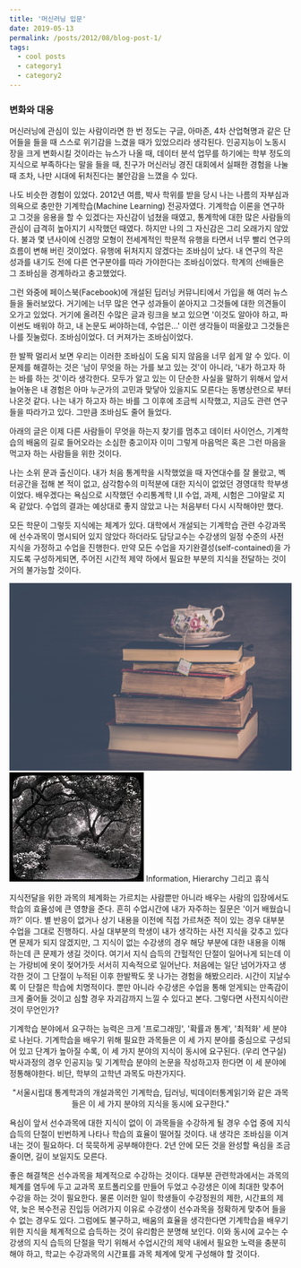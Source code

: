 ```yaml
---
title: '머신러닝 입문'
date: 2019-05-13
permalink: /posts/2012/08/blog-post-1/
tags:
  - cool posts
  - category1
  - category2
---
```


### 변화와 대응

머신러닝에 관심이 있는 사람이라면 한 번 정도는 구글, 아마존, 4차 산업혁명과 같은 단어들을 들을 때
스스로 위기감을 느겼을 때가 있었으리라 생각된다. 인공지능이 노동시장을 크게 변화시킬 것이라는 뉴스가 나올 때,
데이터 분석 업무를 하기에는 학부 정도의 지식으로 부족하다는 말을 들을 때,
친구가 머신러닝 경진 대회에서 실패한 경험을 나눌 때 조차, 나만 시대에 뒤처진다는 불안감을 느꼈을 수 있다.

나도 비슷한 경험이 있었다. 2012년 여름,  박사 학위를 받을 당시 나는 나름의 자부심과 의욕으로 충만한 기계학습(Machine Learning) 전공자였다.
기계학습 이론을 연구하고 그것을 응용을 할 수 있겠다는 자신감이 넘쳤을 때였고, 통계학에 대한 많은 사람들의 관심이 급격히 높아지기 시작했던 때였다.
하지만 나의 그 자신감은 그리 오래가지 않았다. 불과 몇 년사이에 신경망 모형이 전세계적인 학문적 유행을 타면서
너무 빨리 연구의 흐름이 변해 버린 것이었다. 유행에 뒤처지지 않겠다는 조바심이 났다. 내 연구의 작은 성과를 내기도 전에 다른 연구분야를 따라 가야한다는 조바심이었다. 학계의 선배들은 그 조바심을 경계하라고 충고했었다.

그런 와중에 페이스북(Facebook)에 개설된 딥러닝 커뮤니티에서 가입을 해 여러 뉴스들을 둘러보았다. 거기에는
너무 많은 연구 성과들이 쏟아지고 그것들에 대한 의견들이 오가고 있었다. 거기에 올려진 수많은 글과 링크을 보고 있으면
'이것도 알아야 하고, 파이썬도 배워야 하고, 내 논문도 써야하는데, 수업은...' 이런 생각들이 떠올랐고 그것들은 나를 짓눌렀다. 조바심이었다. 더 커져가는 조바심이었다.



한 발짝 멀리서 보면 우리는 이러한 조바심이 도움 되지 않음을 너무 쉽게 알 수 있다. 이 문제를 해결하는 것은 '남이 무엇을 하는 가를 보고 있는 것'이 아니라, '내가 하고자 하는 바를 하는 것'이라 생각한다.
모두가 알고 있는 이 단순한 사실을 말하기 위해서 앞서 늘어놓은 내 경험은 아마 누군가의 고민과 맞닿아 있을지도 모른다는 동병상련으로 부터 나온것 같다.
나는 내가 하고자 하는 바를 그 이후에 조금씩 시작했고, 지금도 관련 연구들을 따라가고 있다. 그만큼 조바심도 줄어 들었다.

아래의 글은 이제 다른 사람들이 무엇을 하는지 찾기를 멈추고 데이터 사이언스, 기계학습의 배움의 길로 들어오라는 소심한 충고이자  이미 그렇게 마음먹은 혹은 그런 마음을 먹고자 하는 사람들을 위한 것이다.

나는 소위 문과 출신이다. 내가 처음 통계학을 시작했었을 때  자연대수를 잘 몰랐고, 벡터공간을 접해 본 적이 없고, 삼각함수의 미적분에 대한 지식이 없었던 경영대학 학부생이었다. 배우겠다는 욕심으로 시작했던 수리통계학 I,II  수업, 과제, 시험은 그야말로 지옥 같았다. 수업의 결과는 예상대로 좋지 않았고
나는 처음부터 다시 시작해야만 했다.

모든 학문이 그렇듯 지식에는 체계가 있다. 대학에서 개설되는 기계학습 관련 수강과목에 선수과목이 명시되어 있지 않았다 하더라도 담당교수는
수강생의 일정 수준의 사전 지식을 가정하고 수업을 진행한다. 만약 모든 수업을 자기완결성(self-contained)을 가지도록 구성하게되면, 주어진 시간적 제약 하에서
필요한 부분의 지식을 전달하는 것이 거의 불가능할 것이다. 

<img src="/images/books-1655783_1280.jpg"> 
<img src="/images/3953273590_704e3899d5_m.jpg"> 
<span> Information, Hierarchy 그리고 휴식 </span>


지식전달을 위한 과목의 체계화는 가르치는 사람뿐만 아니라 배우는 사람의 입장에서도
학습의 효율성에 큰 영향을 준다. 흔히 수업시간에 내가 자주하는 질문은 '이거 배웠습니까?' 이다. 별 반응이 없거나 상기 내용을 이전에 직접 가르쳐준 적이 있는 경우
대부분 수업을 그대로 진행하디. 사실 대부분의 학생이 내가 생각하는 사전 지식을 갖추고 있다면 문제가 되지 않겠지만,
그 지식이 없는 수강생의 경우 해당 부분에 대한 내용을 이해하는데 큰 문제가 생길 것이다. 여기서 지식 습득의 간헐적인 단절이 일어나게 되는데 이는 가랑비에 옷이 젖어가듯 
서서히 지속적으로 일어난다. 처음에는 일단 넘어가자고 생각한 것이 그 단절이 누적된 이후 한발짝도 못 나가는 경험을 해봤으리라. 
시간이 지날수록 이 단절은 학습에 치명적이다. 뿐만 아니라 수강생은 수업을 통해 얻게되는 만족감이 크게 줄어들 것이고 심할 경우 자괴감까지 
느낄 수 있다고 본다. 그렇다면 사전지식이란 것이 무언인가?

기계학습 분야에서 요구하는 능력은 크게 '프로그래밍', '확률과 통계', '최적화' 세 분야로 나뉜다.
기계학습을 배우기 위해 필요한 과목들은 이 세 가지 분야를 중심으로 구성되어 있고 단계가 높아질 수록, 
이 세 가지 분야의 지식이 동시에 요구된다. (우리 연구실) 박사과정의 경우 인공지능 및 기계학습 분야의 논문을 작성하고자 한다면 이 세 분야에 정통해야한다. 
비단, 학부의 고학년 과목도 마찬가지다.

<div align='center'> "서울시립대 통계학과의 개설과목인 기계학습, 딥러닝, 빅데이터통계읽기와 같은 과목들은 이 세 가지 분야의 지식을 동시에 요구한다."
</div>

욕심이 앞서 선수과목에 대한 지식이 없이 이 과목들을 수강하게 될 경우 수업 중에 지식 습득의 단절이 빈번하게 나타나 학습의 효율이 떨어질 것이다. 
내 생각은 조바심을 이겨내는 것이 필요하다. 더 묵묵하게 공부해야한다. 2년 안에 모든 것을 완성할 욕심을 조금 줄이면, 길이 보일지도 모른다.

좋은 해결책은 선수과목을 체계적으로 수강하는 것이다. 대부분 관련학과에서는 과목의 체계를 염두에 두고 교과목 포트폴리오를 만들어 두었고
수강생은 이에 최대한 맞추어 수강을 하는 것이 필요한다. 물론 이러한 일이 학생들이 수강정원의 제한, 시간표의  제약, 늦은 복수전공 진입등 어려가지
이유로 수강생이 선수과목을 정확하게 맞추어 들을 수 없는 경우도 있다. 그럼에도 불구하고, 배움의 효율을 생각한다면 기계학습을 배우기 위한
지식을 체계적으로 습득하는 것이 유리함은 분명해 보인다.
이와 동시에 교수는 수강생의 지식 습득의 단절을 막기 위해서 수업시간의 제약 내에서 필요한 노력을 충분히 해야 하고, 학교는 수강과목의 시간표를
과목 체계에 맞게 구성해야 할 것이다.